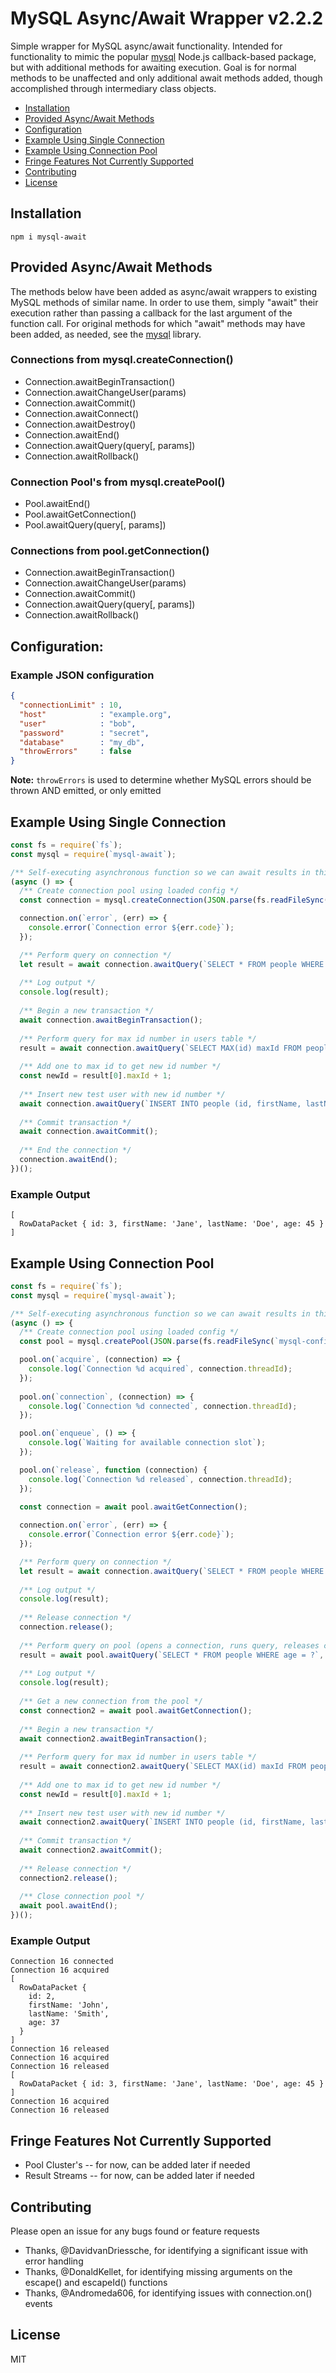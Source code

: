 # MySQL Async/Await Wrapper v2.2.2

Simple wrapper for MySQL async/await functionality.  Intended for functionality to mimic the popular [mysql](https://github.com/mysqljs/mysql) Node.js callback-based package, but with additional methods for awaiting execution.  Goal is for normal methods to be unaffected and only additional await methods added, though accomplished through intermediary class objects.

* [Installation](#installation)
* [Provided Async/Await Methods](#provided-asyncawait-methods)
* [Configuration](#configuration)
* [Example Using Single Connection](#example-using-single-connection)
* [Example Using Connection Pool](#example-using-connection-pool)
* [Fringe Features Not Currently Supported](#fringe-features-not-currently-supported)
* [Contributing](#contributing)
* [License](#license)

## Installation

```console
npm i mysql-await
```

## Provided Async/Await Methods

The methods below have been added as async/await wrappers to existing MySQL methods of similar name.  In order to use them, simply "await" their execution rather than passing a callback for the last argument of the function call.  For original methods for which "await" methods may have been added, as needed, see the [mysql](https://github.com/mysqljs/mysql) library.

### Connections from mysql.createConnection()

* Connection.awaitBeginTransaction()
* Connection.awaitChangeUser(params)
* Connection.awaitCommit()
* Connection.awaitConnect()
* Connection.awaitDestroy()
* Connection.awaitEnd()
* Connection.awaitQuery(query[, params])
* Connection.awaitRollback()

### Connection Pool's from mysql.createPool()

* Pool.awaitEnd()
* Pool.awaitGetConnection()
* Pool.awaitQuery(query[, params])

### Connections from pool.getConnection()

* Connection.awaitBeginTransaction()
* Connection.awaitChangeUser(params)
* Connection.awaitCommit()
* Connection.awaitQuery(query[, params])
* Connection.awaitRollback()

## Configuration:

### Example JSON configuration

```json
{
  "connectionLimit" : 10,
  "host"            : "example.org",
  "user"            : "bob",
  "password"        : "secret",
  "database"        : "my_db",
  "throwErrors"     : false
}
```

**Note:** `throwErrors` is used to determine whether MySQL errors should be thrown AND emitted, or only emitted

## Example Using Single Connection

```javascript
const fs = require(`fs`);
const mysql = require(`mysql-await`);

/** Self-executing asynchronous function so we can await results in this example */
(async () => {
  /** Create connection pool using loaded config */
  const connection = mysql.createConnection(JSON.parse(fs.readFileSync(`mysql-config.json`)));

  connection.on(`error`, (err) => {
    console.error(`Connection error ${err.code}`);
  });

  /** Perform query on connection */
  let result = await connection.awaitQuery(`SELECT * FROM people WHERE lastName = ?`, [`Doe`]);
  
  /** Log output */
  console.log(result);
    
  /** Begin a new transaction */
  await connection.awaitBeginTransaction();
  
  /** Perform query for max id number in users table */
  result = await connection.awaitQuery(`SELECT MAX(id) maxId FROM people`);
  
  /** Add one to max id to get new id number */
  const newId = result[0].maxId + 1;
  
  /** Insert new test user with new id number */
  await connection.awaitQuery(`INSERT INTO people (id, firstName, lastName, age) VALUES (?, ?, ?, ?)`, [newId, `Ebenezer`, `Scrooge`, 142]);
  
  /** Commit transaction */
  await connection.awaitCommit();
  
  /** End the connection */
  connection.awaitEnd();
})();

```

### Example Output

```console
[
  RowDataPacket { id: 3, firstName: 'Jane', lastName: 'Doe', age: 45 }
]
```

## Example Using Connection Pool

```javascript
const fs = require(`fs`);
const mysql = require(`mysql-await`);

/** Self-executing asynchronous function so we can await results in this example */
(async () => {
  /** Create connection pool using loaded config */
  const pool = mysql.createPool(JSON.parse(fs.readFileSync(`mysql-config.json`)));

  pool.on(`acquire`, (connection) => {
    console.log(`Connection %d acquired`, connection.threadId);
  });
  
  pool.on(`connection`, (connection) => {
    console.log(`Connection %d connected`, connection.threadId);
  });

  pool.on(`enqueue`, () => {
    console.log(`Waiting for available connection slot`);
  });

  pool.on(`release`, function (connection) {
    console.log(`Connection %d released`, connection.threadId);
  });

  const connection = await pool.awaitGetConnection();
  
  connection.on(`error`, (err) => {
    console.error(`Connection error ${err.code}`);
  });

  /** Perform query on connection */
  let result = await connection.awaitQuery(`SELECT * FROM people WHERE lastName = ?`, [`Smith`]);
  
  /** Log output */
  console.log(result);
  
  /** Release connection */
  connection.release();
    
  /** Perform query on pool (opens a connection, runs query, releases connection) */
  result = await pool.awaitQuery(`SELECT * FROM people WHERE age = ?`, [45]);
  
  /** Log output */
  console.log(result);
  
  /** Get a new connection from the pool */
  const connection2 = await pool.awaitGetConnection();
  
  /** Begin a new transaction */
  await connection2.awaitBeginTransaction();
  
  /** Perform query for max id number in users table */
  result = await connection2.awaitQuery(`SELECT MAX(id) maxId FROM people`);
  
  /** Add one to max id to get new id number */
  const newId = result[0].maxId + 1;
  
  /** Insert new test user with new id number */
  await connection2.awaitQuery(`INSERT INTO people (id, firstName, lastName, age) VALUES (?, ?, ?, ?)`, [newId, `Jacob`, `Marley`, 147]);
  
  /** Commit transaction */
  await connection2.awaitCommit();
  
  /** Release connection */
  connection2.release();
  
  /** Close connection pool */
  await pool.awaitEnd();
})();
```

### Example Output 

```console
Connection 16 connected
Connection 16 acquired
[
  RowDataPacket {
    id: 2,
    firstName: 'John',
    lastName: 'Smith',
    age: 37
  }
]
Connection 16 released
Connection 16 acquired
Connection 16 released
[
  RowDataPacket { id: 3, firstName: 'Jane', lastName: 'Doe', age: 45 }
]
Connection 16 acquired
Connection 16 released
```
  
## Fringe Features Not Currently Supported

* Pool Cluster's -- for now, can be added later if needed
* Result Streams -- for now, can be added later if needed

## Contributing

Please open an issue for any bugs found or feature requests

* Thanks, @DavidvanDriessche, for identifying a significant issue with error handling
* Thanks, @DonaldKellet, for identifying missing arguments on the escape() and escapeId() functions
* Thanks, @Andromeda606, for identifying issues with connection.on() events

## License

MIT
